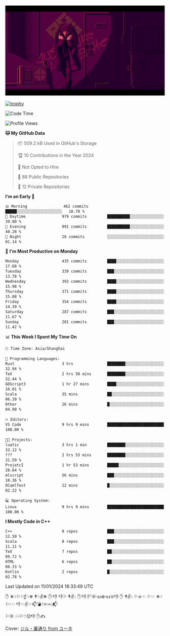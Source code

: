 ![](imgs/main.png)

[![trophy](https://github-profile-trophy.vercel.app/?username=NeilKleistGao&theme=dracula)](https://github.com/ryo-ma/github-profile-trophy)

<!--START_SECTION:waka-->
![Code Time](http://img.shields.io/badge/Code%20Time-514%20hrs%2011%20mins-blue)

![Profile Views](http://img.shields.io/badge/Profile%20Views-0-blue)

**🐱 My GitHub Data** 

> 📦 509.2 kB Used in GitHub's Storage 
 > 
> 🏆 10 Contributions in the Year 2024
 > 
> 🚫 Not Opted to Hire
 > 
> 📜 88 Public Repositories 
 > 
> 🔑 12 Private Repositories 
 > 
**I'm an Early 🐤** 

```text
🌞 Morning                462 commits         █████░░░░░░░░░░░░░░░░░░░░   18.78 % 
🌆 Daytime                979 commits         ██████████░░░░░░░░░░░░░░░   39.80 % 
🌃 Evening                991 commits         ██████████░░░░░░░░░░░░░░░   40.28 % 
🌙 Night                  28 commits          ░░░░░░░░░░░░░░░░░░░░░░░░░   01.14 % 
```
📅 **I'm Most Productive on Monday** 

```text
Monday                   435 commits         ████░░░░░░░░░░░░░░░░░░░░░   17.68 % 
Tuesday                  339 commits         ███░░░░░░░░░░░░░░░░░░░░░░   13.78 % 
Wednesday                393 commits         ████░░░░░░░░░░░░░░░░░░░░░   15.98 % 
Thursday                 371 commits         ████░░░░░░░░░░░░░░░░░░░░░   15.08 % 
Friday                   354 commits         ████░░░░░░░░░░░░░░░░░░░░░   14.39 % 
Saturday                 287 commits         ███░░░░░░░░░░░░░░░░░░░░░░   11.67 % 
Sunday                   281 commits         ███░░░░░░░░░░░░░░░░░░░░░░   11.42 % 
```


📊 **This Week I Spent My Time On** 

```text
🕑︎ Time Zone: Asia/Shanghai

💬 Programming Languages: 
Rust                     3 hrs               ████████░░░░░░░░░░░░░░░░░   32.94 % 
TeX                      2 hrs 58 mins       ████████░░░░░░░░░░░░░░░░░   32.44 % 
GDScript3                1 hr 27 mins        ████░░░░░░░░░░░░░░░░░░░░░   16.01 % 
Scala                    35 mins             ██░░░░░░░░░░░░░░░░░░░░░░░   06.39 % 
Other                    26 mins             █░░░░░░░░░░░░░░░░░░░░░░░░   04.90 % 

🔥 Editors: 
VS Code                  9 hrs 9 mins        █████████████████████████   100.00 % 

🐱‍💻 Projects: 
luatic                   3 hrs 1 min         ████████░░░░░░░░░░░░░░░░░   33.12 % 
???                      2 hrs 53 mins       ████████░░░░░░░░░░░░░░░░░   31.59 % 
ProjetcI                 1 hr 53 mins        █████░░░░░░░░░░░░░░░░░░░░   20.64 % 
mlscript                 56 mins             ███░░░░░░░░░░░░░░░░░░░░░░   10.36 % 
OCamlTest                12 mins             █░░░░░░░░░░░░░░░░░░░░░░░░   02.22 % 

💻 Operating System: 
Linux                    9 hrs 9 mins        █████████████████████████   100.00 % 
```

**I Mostly Code in C++** 

```text
C++                      9 repos             ███░░░░░░░░░░░░░░░░░░░░░░   12.50 % 
Scala                    8 repos             ███░░░░░░░░░░░░░░░░░░░░░░   11.11 % 
TeX                      7 repos             ██░░░░░░░░░░░░░░░░░░░░░░░   09.72 % 
HTML                     6 repos             ██░░░░░░░░░░░░░░░░░░░░░░░   08.33 % 
Kotlin                   2 repos             █░░░░░░░░░░░░░░░░░░░░░░░░   02.78 % 
```




 Last Updated on 11/01/2024 18:33:49 UTC
<!--END_SECTION:waka-->

✋ ❄☟⚐🕆☝☟❄ 🕈☟✌❄ ✋🕯👎 👎⚐ 🕈✌💧 ✋🕯👎 🏱☼☜❄☜☠👎 ✋ 🕈✌💧 ⚐☠☜ ⚐☞ ❄☟⚐💧☜ 👎☜✌☞📫💣🕆❄☜💧📬

⚐☼ 💧☟⚐🕆☹👎 ✋✍

Cover: [ジル・裏通り from ユーネ](https://www.pixiv.net/artworks/62127066)
